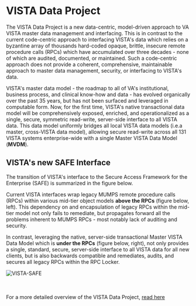 # VISTA Data Project

The VISTA Data Project is a new data-centric, model-driven approach to VA VISTA master data management and interfacing.  This is in contrast to the current code-centric approach to interfacing VISTA's data which relies on a byzantine array of thousands hard-coded opaque, brittle, insecure remote procedure calls (RPCs) which have accumulated over three decades - none of which are audited, documented, or maintained.  Such a code-centric approach does not provide a coherent, comprehensive, maintainable approach to master data management, security, or interfacing to VISTA's data.

VISTA's master data model - the roadmap to all of VA's institutional, business process, and clinical know-how and data - has evolved organically over the past 35 years, but has not been surfaced and leveraged in computable form.  Now, for the first time, VISTA's native transactional data model will be comprehensively exposed, enriched, and operationalized as a single, secure, symmetric read-write, server-side interface to all VISTA data. This data model uniformly bridges all local VISTA data models (i.e.a master, cross-VISTA data model), allowing secure read-write across all 131 VISTA systems enterprise-wide with a single Master VISTA Data Model (__MVDM__).

##  VISTA's new SAFE Interface

The transition of VISTA's interface to the Secure Access Framework for the Enterprise (SAFE) is summarized in the figure below.

Current VISTA interfaces wrap legacy MUMPS remote procedure calls (RPCs) within various mid-tier object models  __above the RPCs__ (figure below, left). This dependency on and encapsulation of legacy RPCs within the mid-tier model not only fails to remediate, but propagates forward all the problems inherent to MUMPS RPCs - most notably lack of auditing and security. 

In contrast, leveraging the native, server-side transactional Master VISTA Data Model which is __under the RPCs__ (figure below, right), not only provides a single, standard, secure, server-side interface to all VISTA data for all new clients, but is also backwards compatible and remediates, audits, and secures all legacy RPCs within the RPC Locker.


![VISTA-SAFE](https://github.com/vistadataproject/documents/blob/master/images/VISTA-SAFE4.png)
<br><br><br>

For a more detailed overview of the VISTA Data Project, [read here](https://github.com/vistadataproject/documents/tree/master/Background)


